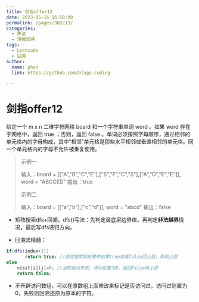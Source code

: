```yaml
---
title: 剑指offer12
date: 2023-05-16 16:58:00
permalink: /pages/302c13/
categories: 
  - 算法
  - 深搜回溯
tags: 
  - Leetcode
  - 回溯
author: 
  name: phan
  link: https://github.com/blage-coding

---
```

# 剑指offer12
给定一个 m x n 二维字符网格 board 和一个字符串单词 word 。如果 word 存在于网格中，返回 true ；否则，返回 false 。单词必须按照字母顺序，通过相邻的单元格内的字母构成，其中“相邻”单元格是那些水平相邻或垂直相邻的单元格。同一个单元格内的字母不允许被重复使用。

> 示例一
>
> 输入：board = [["A","B","C","E"],["S","F","C","S"],["A","D","E","E"]], word = "ABCCED"
> 输出：true
>
> 示例二
>
> 输入：board = [["a","b"],["c","d"]], word = "abcd"
> 输出：false

- 矩阵搜索dfs+回溯。dfs()写法：先判定最底层边界值，再判定**非法越界**情况，最后写dfs递归方向。

- 回溯法精髓：             

```java
if(dfs(index+1))
       return true; //底层搜索到结果传结果true或者false回上层，影响上层
else
	visit[i][j]=0; //当前结点失败，访问位置为0，返回false给上层
	return false;
```

- 不开辟访问数组，可以在原数组上面修改来标记是否访问过，访问过则置为0，失败则回溯还原为原本的字符。